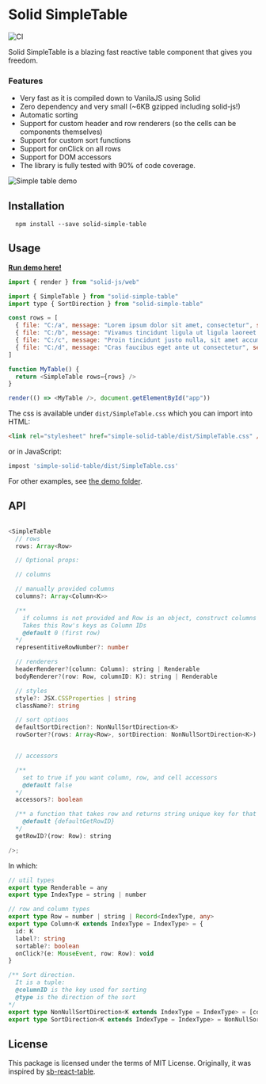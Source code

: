 # Solid SimpleTable

![CI](https://github.com/aminya/solid-simple-table/workflows/CI/badge.svg)

Solid SimpleTable is a blazing fast reactive table component that gives you freedom.

### Features

- Very fast as it is compiled down to VanilaJS using Solid
- Zero dependency and very small (~6KB gzipped including solid-js!)
- Automatic sorting
- Support for custom header and row renderers (so the cells can be components themselves)
- Support for custom sort functions
- Support for onClick on all rows
- Support for DOM accessors
- The library is fully tested with 90% of code coverage.

![Simple table demo](other/simple-table-demo.gif)

## Installation

      npm install --save solid-simple-table

## Usage

[**Run demo here!**](https://aminya.github.io/solid-simple-table/)

```js
import { render } from "solid-js/web"

import { SimpleTable } from "solid-simple-table"
import type { SortDirection } from "solid-simple-table"

const rows = [
  { file: "C:/a", message: "Lorem ipsum dolor sit amet, consectetur", severity: "error" },
  { file: "C:/b", message: "Vivamus tincidunt ligula ut ligula laoreet faucibus", severity: "warning" },
  { file: "C:/c", message: "Proin tincidunt justo nulla, sit amet accumsan lectus pretium vel", severity: "info" },
  { file: "C:/d", message: "Cras faucibus eget ante ut consectetur", severity: "error" },
]

function MyTable() {
  return <SimpleTable rows={rows} />
}

render(() => <MyTable />, document.getElementById("app"))
```

The css is available under `dist/SimpleTable.css` which you can import into HTML:

```html
<link rel="stylesheet" href="simple-solid-table/dist/SimpleTable.css" />
```

or in JavaScript:

```js
impost 'simple-solid-table/dist/SimpleTable.css'
```

For other examples, see [the demo folder](https://github.com/aminya/solid-simple-table/tree/master/demo).

## API

```ts

<SimpleTable
  // rows
  rows: Array<Row>

  // Optional props:

  // columns

  // manually provided columns
  columns?: Array<Column<K>>

  /**
    if columns is not provided and Row is an object, construct columns based on this row
    Takes this Row's keys as Column IDs
    @default 0 (first row)
  */
  representitiveRowNumber?: number

  // renderers
  headerRenderer?(column: Column): string | Renderable
  bodyRenderer?(row: Row, columnID: K): string | Renderable

  // styles
  style?: JSX.CSSProperties | string
  className?: string

  // sort options
  defaultSortDirection?: NonNullSortDirection<K>
  rowSorter?(rows: Array<Row>, sortDirection: NonNullSortDirection<K>): Array<Row>


  // accessors

  /**
    set to true if you want column, row, and cell accessors
    @default false
  */
  accessors?: boolean

  /** a function that takes row and returns string unique key for that row
    @default {defaultGetRowID}
  */
  getRowID?(row: Row): string

/>;
```

In which:

```ts
// util types
export type Renderable = any
export type IndexType = string | number

// row and column types
export type Row = number | string | Record<IndexType, any>
export type Column<K extends IndexType = IndexType> = {
  id: K
  label?: string
  sortable?: boolean
  onClick?(e: MouseEvent, row: Row): void
}

/** Sort direction.
  It is a tuple:
  @columnID is the key used for sorting
  @type is the direction of the sort
*/
export type NonNullSortDirection<K extends IndexType = IndexType> = [columnID: K, type: "asc" | "desc"]
export type SortDirection<K extends IndexType = IndexType> = NonNullSortDirection<K> | [columnID: null, type: null]
```

## License

This package is licensed under the terms of MIT License. Originally, it was inspired by [sb-react-table](https://github.com/steelbrain/react-table/tree/2f8472960a77ca6cf2444c392697772716195bf4).
